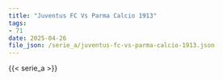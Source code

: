 ```yaml
---
title: "Juventus FC Vs Parma Calcio 1913"
tags:
- 71
date: 2025-04-26
file_json: /serie_a/juventus-fc-vs-parma-calcio-1913.json
---
```


{{< serie_a >}}
